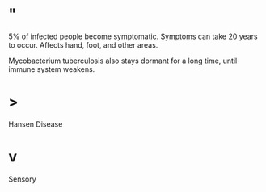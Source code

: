 # "

5% of infected people become symptomatic.
Symptoms can take 20 years to occur.
Affects hand, foot, and other areas.

Mycobacterium tuberculosis also stays dormant for a long time, until immune system weakens.

# >

Hansen Disease

# v

Sensory

